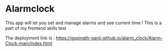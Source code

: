 # Alarmclock

This app will let you set and manage alarms and see current time !
This is a part of my frontend skills test

The deployment link is : https://gopinath-ganji.github.io/alarm_clock/Alarm-Clock-main/index.html
